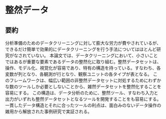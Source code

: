 # 整然データ

## 要約

分析準備のためのデータクリーニングに対して膨大な労力が費やされているが、できるだけ簡単で効果的にデータクリーニングを行う手法についてはほとんど研究がなされていない。 本論文では、データクリーニングにおいて、小さいことではあるが重要な要素であるデータの整然化に取り組む。整然データセットは、操作、モデル化、視覚化が容易であり、特有の構造を持っている。すなわち、各変数が列となり、各観測が行となり、観察ユニットの各タイプが表となる。 このフレームワークは、幅広い範囲の非整然データセットに対処するためにわずかな数のツールしか必要としないことから、雑然データセットを整然化することを容易にする。 この構造は、データ分析のために、整然ツール、すなわち入力と出力がいずれも整然データセットとなるツールを開発することをも容易にする。 一貫したデータ構造とそれに合ったツールの利点は、面白みのないデータ操作の雑用から解放された事例研究で実証される。
